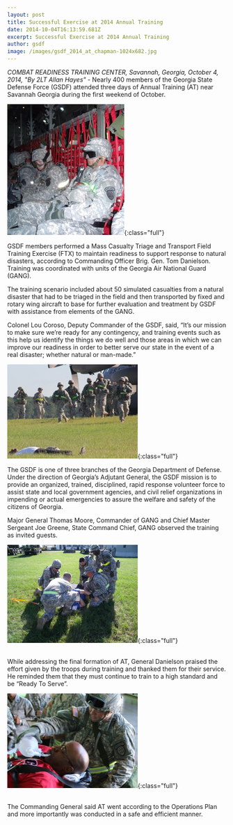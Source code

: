 ```yaml
---
layout: post
title: Successful Exercise at 2014 Annual Training
date: 2014-10-04T16:13:59.681Z
excerpt: Successful Exercise at 2014 Annual Training
author: gsdf
image: /images/gsdf_2014_at_chapman-1024x682.jpg
---
```

*COMBAT READINESS TRAINING CENTER, Savannah, Georgia, October 4, 2014, "By 2LT Allan Hayes"* - Nearly 400 members of the Georgia State Defense Force (GSDF) attended three days of Annual Training (AT) near Savannah Georgia during the first weekend of October.

![](/images/gsdf_2014_at_c130_chapman-269x300.jpg){:class="full"}



GSDF members performed a Mass Casualty Triage and Transport Field Training Exercise (FTX) to maintain readiness to support response to natural disasters, according to Commanding Officer Brig. Gen. Tom Danielson. Training was coordinated with units of the Georgia Air National Guard (GANG).

The training scenario included about 50 simulated casualties from a natural disaster that had to be triaged in the field and then transported by fixed and rotary wing aircraft to base for further evaluation and treatment by GSDF with assistance from elements of the GANG.

Colonel Lou Coroso, Deputy Commander of the GSDF, said, “It’s our mission to make sure we’re ready for any contingency, and training events such as this help us identify the things we do well and those areas in which we can improve our readiness in order to better serve our state in the event of a real disaster; whether natural or man-made.”

![](/images/gsdf_2014_at_chapman_02-300x216.jpg){:class="full"}



The GSDF is one of three branches of the Georgia Department of Defense. Under the direction of Georgia’s Adjutant General, the GSDF mission is to provide an organized, trained, disciplined, rapid response volunteer force to assist state and local government agencies, and civil relief organizations in impending or actual emergencies to assure the welfare and safety of the citizens of Georgia.

Major General Thomas Moore, Commander of GANG and Chief Master Sergeant Joe Greene, State Command Chief, GANG observed the training as invited guests.

![](/images/gsdf_2014_at_chapman_03-300x225.jpg){:class="full"}

\
While addressing the final formation of AT, General Danielson praised the effort given by the troops during training and thanked them for their service. He reminded them that they must continue to train to a high standard and be “Ready To Serve”.

![](/images/gsdf_2014_at_chapman_04-300x217.jpg){:class="full"}

\
The Commanding General said AT went according to the Operations Plan and more importantly was conducted in a safe and efficient manner.
